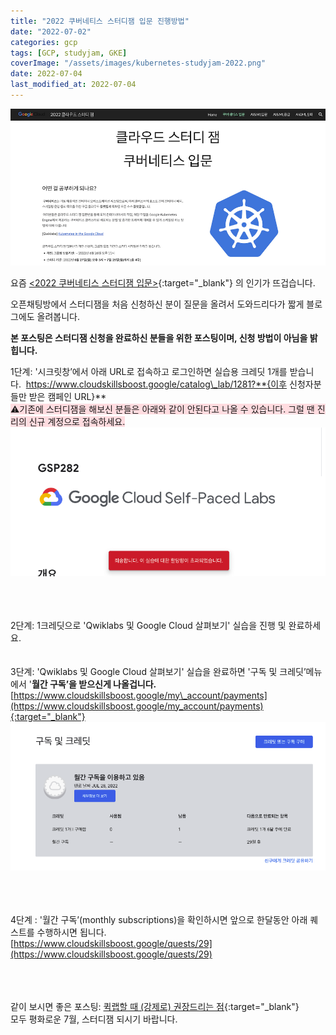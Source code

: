 ```yaml
---
title: "2022 쿠버네티스 스터디잼 입문 진행방법"
date: "2022-07-02"
categories: gcp
tags: [GCP, studyjam, GKE]
coverImage: "/assets/images/kubernetes-studyjam-2022.png"
date: 2022-07-04
last_modified_at: 2022-07-04
---
```



![2022 쿠버네티스 스터디잼 입문](/assets/images/kubernetes-studyjam-2022.png)

요즘 [<2022 쿠버네티스 스터디잼 입문>](https://sites.google.com/view/studyjam-kr/%EC%BF%A0%EB%B2%84%EB%84%A4%ED%8B%B0%EC%8A%A4-%EC%9E%85%EB%AC%B8){:target="_blank"} 의 인기가 뜨겁습니다.

오픈채팅방에서 스터디잼을 처음 신청하신 분이 질문을 올려서 도와드리다가 짧게 블로그에도 올려봅니다. 

**본 포스팅은 스터디잼 신청을 완료하신 분들을 위한 포스팅이며, 신청 방법이 아님을 밝힙니다.**



1단계: '시크릿창’에서 아래 URL로 접속하고 로그인하면 실습용 크레딧 1개를 받습니다. 
https://www.cloudskillsboost.google/catalog\_lab/1281?**{이후 신청자분들만 받은 캠페인 URL}**<br>
<span style='background-color: #ffdce0'>
⚠️기존에 스터디잼을 해보신 분들은 아래와 같이 안된다고 나올 수 있습니다. 그럴 땐 진리의 신규 계정으로 접속하세요.</span>   
!["할당량 초과라고 경고창 뜨는 퀵랩 화면"](/assets/images/gcp-studyjam-history.png)


<br><br><br>
2단계: 1크레딧으로 'Qwiklabs 및 Google Cloud 살펴보기' 실습을 진행 및 완료하세요.
<br><br><br>
3단계: 'Qwiklabs 및 Google Cloud 살펴보기' 실습을 완료하면 '구독 및 크레딧’메뉴에서 '**월간 구독’을 받으신게 나올겁니다.**
[https://www.cloudskillsboost.google/my\_account/payments](https://www.cloudskillsboost.google/my_account/payments){:target="_blank"}
![](/assets/images/gcp-studyjam-monthly-subscriptions.png)

<br><br><br>
4단계 : '월간 구독’(monthly subscriptions)을 확인하시면 앞으로 한달동안 아래 퀘스트를 수행하시면 됩니다.<br>
[https://www.cloudskillsboost.google/quests/29](https://www.cloudskillsboost.google/quests/29)

<br><br><br>
같이 보시면 좋은 포스팅: [퀵랩할 때 (강제로) 권장드리는 점](https://lifeoncloud.kr/gcp/gcp-docs/incognito/){:target="_blank"}
<br>
모두 평화로운 7월, 스터디잼 되시기 바랍니다.
